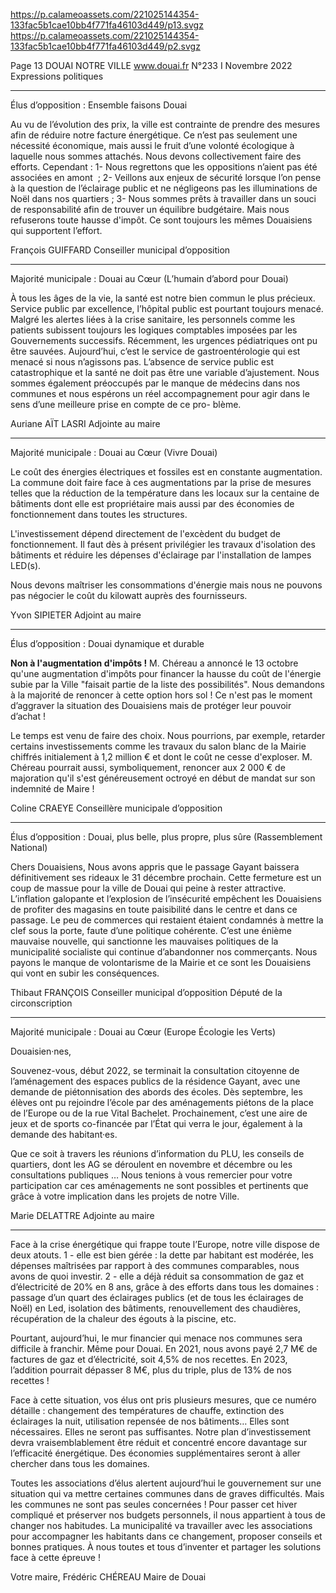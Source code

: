 https://p.calameoassets.com/221025144354-133fac5b1cae10bb4f771fa46103d449/p13.svgz
https://p.calameoassets.com/221025144354-133fac5b1cae10bb4f771fa46103d449/p2.svgz

Page  13
DOUAI NOTRE VILLE
www.douai.fr
N°233   I
Novembre 2022 Expressions politiques

---

Élus d’opposition : Ensemble faisons Douai

Au vu de l’évolution des prix, la ville est contrainte de prendre des mesures afin de réduire notre facture énergétique. Ce n’est pas seulement une nécessité économique, mais aussi le fruit d’une volonté écologique à laquelle nous sommes attachés.
Nous devons collectivement faire des efforts.
Cependant :
1- Nous regrettons que les oppositions n’aient pas été associées en amont  ;
2- Veillons aux enjeux de sécurité lorsque l’on pense à la question de l’éclairage public et ne négligeons pas les illuminations de Noël dans nos quartiers ;
3- Nous sommes prêts à travailler dans un souci de responsabilité afin de trouver un équilibre budgétaire. Mais nous refuserons toute hausse d'impôt. Ce sont toujours les mêmes Douaisiens qui supportent l’effort.

François GUIFFARD
Conseiller municipal d’opposition

---

Majorité municipale : Douai au Cœur (L’humain d’abord pour Douai)

À tous les âges de la vie, la santé est notre bien commun le plus précieux.
Service public par excellence, l’hôpital public est pourtant toujours menacé.
Malgré les alertes liées à la crise sanitaire, les personnels comme les patients subissent toujours les logiques comptables imposées par les Gouvernements successifs.
Récemment, les urgences pédiatriques ont pu être sauvées.
Aujourd’hui, c’est le service de gastroentérologie qui est menacé si nous n’agissons pas.
L’absence de service public est catastrophique et la santé ne doit pas être une variable d’ajustement.
Nous sommes également préoccupés par le manque de médecins dans nos communes et nous espérons un réel accompagnement pour agir dans le sens d’une meilleure prise en compte de ce pro-
blème.

Auriane AÏT LASRI
Adjointe au maire

---

Majorité municipale : Douai au Cœur (Vivre Douai)

Le coût des énergies électriques et fossiles est en constante augmentation. La commune doit faire face à ces augmentations par la prise de mesures telles que la réduction de la température dans les locaux sur la centaine de bâtiments dont elle est propriétaire mais aussi par des économies de fonctionnement dans toutes les structures.

L'investissement dépend directement de l'excèdent du budget de fonctionnement. Il faut dès à présent privilégier les travaux d'isolation des bâtiments et réduire les dépenses d'éclairage par l'installation de lampes LED(s).

Nous devons maîtriser les consommations d'énergie mais nous ne pouvons pas négocier le coût du kilowatt auprès des fournisseurs.

Yvon SIPIETER
Adjoint au maire

---


Élus d’opposition : Douai dynamique et durable

**Non à l'augmentation d'impôts !**
M. Chéreau a annoncé le 13 octobre qu'une augmentation d'impôts pour financer la hausse du coût de l'énergie subie par la Ville "faisait partie de la liste des possibilités". Nous demandons à la majorité de renoncer à cette option hors sol ! Ce n'est pas le moment d’aggraver la situation des Douaisiens mais de protéger leur pouvoir d’achat !

Le temps est venu de faire des choix. Nous pourrions, par exemple, retarder certains investissements comme les travaux du salon blanc de la Mairie chiffrés initialement à 1,2 million € et dont le coût ne cesse d'exploser. M. Chéreau pourrait aussi, symboliquement, renoncer aux 2 000 € de majoration qu'il s'est généreusement octroyé en début de mandat sur son indemnité de Maire !

Coline CRAEYE
Conseillère municipale d’opposition

---

Élus d’opposition : Douai, plus belle, plus propre, plus sûre (Rassemblement National)

Chers Douaisiens,
Nous avons appris que le passage Gayant baissera définitivement ses rideaux le 31 décembre prochain. Cette fermeture est un coup de massue pour la ville de Douai qui peine à rester attractive. L’inflation galopante et l’explosion de l’insécurité empêchent les Douaisiens de profiter des magasins en toute paisibilité dans le centre et dans ce passage. Le peu de commerces qui restaient étaient condamnés à mettre la clef sous la porte, faute d’une politique cohérente.
C’est une énième mauvaise nouvelle, qui sanctionne les mauvaises politiques de la municipalité socialiste qui continue d’abandonner nos commerçants. Nous payons le manque de volontarisme de la Mairie et ce sont les Douaisiens qui vont en subir les conséquences.

Thibaut FRANÇOIS
Conseiller municipal d’opposition
Député de la circonscription

---

Majorité municipale : Douai au Cœur (Europe Écologie les Verts)

Douaisien·nes,

Souvenez-vous, début 2022, se terminait la consultation citoyenne de l’aménagement des espaces publics de la résidence Gayant, avec une demande de piétonnisation des abords des écoles. Dès septembre, les élèves ont pu rejoindre l’école par des aménagements piétons de la place de l’Europe ou de la rue Vital Bachelet. Prochainement, c’est une aire de jeux et de sports co-financée par l’État qui verra le jour, également à la demande des habitant·es.

Que ce soit à travers les réunions d’information du PLU, les conseils de quartiers, dont les AG se déroulent en novembre et décembre ou les consultations publiques … Nous tenions à vous remercier pour votre participation car ces aménagements ne sont possibles et pertinents que grâce à votre implication dans les projets de notre Ville.

Marie DELATTRE
Adjointe au maire

---

Face à la crise énergétique qui frappe toute l’Europe, notre ville dispose de deux atouts. 1 - elle est bien gérée : la dette par habitant est modérée, les dépenses maîtrisées par rapport à des communes comparables, nous avons de quoi investir. 2 - elle a déjà réduit sa consommation de gaz et d’électricité de 20% en 8 ans, grâce à des efforts dans tous les domaines : passage d’un quart des éclairages publics (et de tous les éclairages de Noël) en Led, isolation des bâtiments, renouvellement des chaudières, récupération de la chaleur des égouts à la piscine, etc.

Pourtant, aujourd’hui, le mur financier qui menace nos communes sera difficile à franchir. Même pour Douai. En 2021, nous avons payé 2,7 M€ de factures de gaz et d’électricité, soit 4,5% de nos recettes. En 2023, l’addition pourrait dépasser 8 M€, plus du triple, plus de 13% de nos recettes !

Face à cette situation, vos élus ont pris plusieurs mesures, que ce numéro détaille : changement des températures de chauffe, extinction des éclairages la nuit, utilisation repensée de nos bâtiments… Elles sont nécessaires. Elles ne seront pas suffisantes. Notre plan d’investissement devra vraisemblablement être réduit et concentré encore davantage sur l’efficacité énergétique. Des économies supplémentaires seront à aller chercher dans tous les domaines.

Toutes les associations d’élus alertent aujourd’hui le gouvernement sur une situation qui va mettre certaines communes dans de graves difficultés. Mais les communes ne sont pas seules concernées ! Pour passer cet hiver compliqué et préserver nos budgets personnels, il nous appartient à tous de changer nos habitudes. La municipalité va travailler avec les associations pour accompagner les habitants dans ce changement, proposer conseils et bonnes pratiques. À nous toutes et tous d’inventer et partager les solutions face à cette épreuve !

Votre maire,
Frédéric CHÉREAU
Maire de Douai
